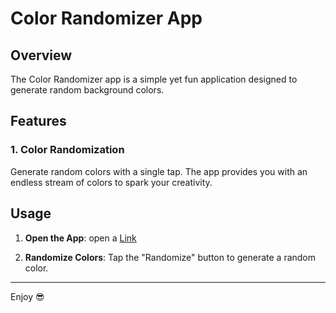# Color Randomizer App

## Overview

The Color Randomizer app is a simple yet fun application designed to generate random background colors.

## Features

### 1. Color Randomization

Generate random colors with a single tap. The app provides you with an endless stream of colors to spark your creativity.



## Usage

1. **Open the App**: open a [Link](https://zagorxka.github.io/colorRandomizer/)

2. **Randomize Colors**: Tap the "Randomize" button to generate a random color. 


------------------------------------------------------------
Enjoy 😎
